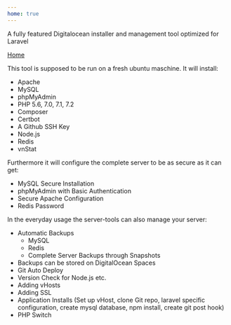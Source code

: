 ```yaml
---
home: true
---
```


A fully featured Digitalocean installer and management tool optimized for Laravel

[Home](/commands/addvhost.md)

This tool is supposed to be run on a fresh ubuntu maschine. It will install:
* Apache
* MySQL
* phpMyAdmin
* PHP 5.6, 7.0, 7.1, 7.2
* Composer
* Certbot
* A Github SSH Key
* Node.js
* Redis
* vnStat

Furthermore it will configure the complete server to be as secure as it can get:
* MySQL Secure Installation
* phpMyAdmin with Basic Authentication
* Secure Apache Configuration
* Redis Password

In the everyday usage the server-tools can also manage your server:
* Automatic Backups
    * MySQL
    * Redis
    * Complete Server Backups through Snapshots
* Backups can be stored on DigitalOcean Spaces
* Git Auto Deploy
* Version Check for Node.js etc.
* Adding vHosts
* Adding SSL
* Application Installs (Set up vHost, clone Git repo, laravel specific configuration, create mysql database, npm install, create git post hook)
* PHP Switch